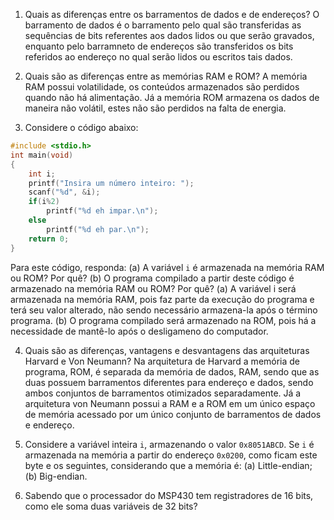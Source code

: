 1. Quais as diferenças entre os barramentos de dados e de endereços?
O barramento de dados é o barramento pelo qual são transferidas as sequências de bits referentes aos dados lidos ou que serão gravados, enquanto pelo barramneto de endereços são transferidos os bits referidos ao endereço no qual serão lidos ou escritos tais dados.

2. Quais são as diferenças entre as memórias RAM e ROM?
A memória RAM possui volatilidade, os conteúdos armazenados são perdidos quando não há alimentação. Já a memória ROM armazena os dados de maneira não volátil, estes não são perdidos na falta de energia.

3. Considere o código abaixo:

```C
#include <stdio.h>
int main(void)
{
	int i;
	printf("Insira um número inteiro: ");
	scanf("%d", &i);
	if(i%2)
		printf("%d eh impar.\n");
	else
		printf("%d eh par.\n");
	return 0;
}
```

Para este código, responda: (a) A variável `i` é armazenada na memória RAM ou ROM? Por quê? (b) O programa compilado a partir deste código é armazenado na memória RAM ou ROM? Por quê?
(a) A variável i será armazenada na memória RAM, pois faz parte da execução do programa e terá seu valor alterado, não sendo necessário armazena-la após o término programa.
(b) O programa compilado será armazenado na ROM, pois há a necessidade de mantê-lo após o desligameno do computador.

4. Quais são as diferenças, vantagens e desvantagens das arquiteturas Harvard e Von Neumann?
Na arquitetura de Harvard a memória de programa, ROM, é separada da memória de dados, RAM, sendo que as duas possuem barramentos diferentes para endereço e dados, sendo ambos conjuntos de barramentos otimizados separadamente. Já a arquitetura von Neumann possui a RAM e a ROM em um único espaço de memória acessado por um único conjunto de barramentos de dados e endereço.

5. Considere a variável inteira `i`, armazenando o valor `0x8051ABCD`. Se `i` é armazenada na memória a partir do endereço `0x0200`, como ficam este byte e os seguintes, considerando que a memória é: (a) Little-endian; (b) Big-endian.

6. Sabendo que o processador do MSP430 tem registradores de 16 bits, como ele soma duas variáveis de 32 bits?


